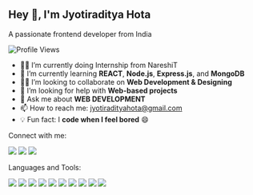 


<h2>Hey 👋, I'm Jyotiraditya Hota </h2>
<p> A passionate frontend developer from India </p>

 ![Profile Views](https://komarev.com/ghpvc/?username=Jyotiraditya-17&color=blue)


- 🧑‍💻 I’m currently doing Internship from NareshiT
- 🌱 I’m currently learning **REACT**, **Node.js**, **Express.js**, and **MongoDB**
- 👨‍💼 I’m looking to collaborate on **Web Development & Designing**
- 🤝 I’m looking for help with **Web-based projects**
- 💬 Ask me about **WEB DEVELOPMENT**
- 📫 How to reach me: jyotiradityahota@gmail.com
- 💡 Fun fact: I **code when I feel bored** 😄

Connect with me:

<p align="left">
<a href="https://www.linkedin.com/in/jyotiraditya-hota-2012a9266/" target="_blank"><img src="https://img.icons8.com/color/48/000000/linkedin.png"/></a>
  <a href="https://www.instagram.com/iam_ronak_1817" target="_blank"><img src="https://img.icons8.com/color/48/000000/instagram-new--v1.png"/></a>
  <a href="https://github.com/Jyotiraditya-17" target="_blank"><img src="https://img.icons8.com/ios-glyphs/48/000000/github.png"/></a>
</p>

Languages and Tools:

<p>
<img src="https://img.icons8.com/color/48/000000/html-5--v1.png"/>
  <img src="https://img.icons8.com/color/48/000000/css3.png"/>
  <img src="https://img.icons8.com/color/48/000000/javascript--v1.png"/>
  <img src="https://img.icons8.com/color/48/000000/bootstrap.png"/>
  <img src="![image](https://github.com/user-attachments/assets/bdfcdf26-c942-4277-a2f6-6259ef7d037e)
"/>
  <img src="https://img.icons8.com/color/48/000000/nodejs.png"/>
  <img src="https://img.icons8.com/external-tal-revivo-color-tal-revivo/48/000000/external-express-js-a-minimal-and-flexible-node-js-web-application-framework-logo-color-tal-revivo.png"/>
  <img src="https://img.icons8.com/color/48/000000/mongodb.png"/>
  <img src="https://img.icons8.com/color/48/000000/mysql-logo.png"/>
  <img src="https://img.icons8.com/color/48/000000/tailwind_css.png"/>
</p>







<!---
Jyotiraditya-17/Jyotiraditya-17 is a ✨ special ✨ repository because its `README.md` (this file) appears on your GitHub profile.
You can click the Preview link to take a look at your changes.
--->
